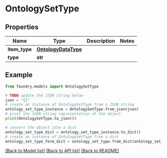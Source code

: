 # OntologySetType

## Properties

Name | Type | Description | Notes
------------ | ------------- | ------------- | -------------
**item_type** | [**OntologyDataType**](OntologyDataType.md) |  |
**type** | **str** |  |

## Example

```python
from foundry.models import OntologySetType

# TODO update the JSON string below
json = "{}"
# create an instance of OntologySetType from a JSON string
ontology_set_type_instance = OntologySetType.from_json(json)
# print the JSON string representation of the object
print(OntologySetType.to_json())

# convert the object into a dict
ontology_set_type_dict = ontology_set_type_instance.to_dict()
# create an instance of OntologySetType from a dict
ontology_set_type_form_dict = ontology_set_type.from_dict(ontology_set_type_dict)
```

[\[Back to Model list\]](../README.md#documentation-for-models) [\[Back to API list\]](../README.md#documentation-for-api-endpoints) [\[Back to README\]](../README.md)
